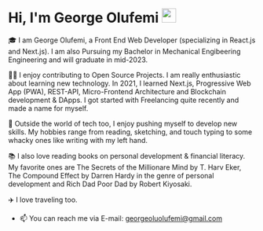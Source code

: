 # Hi, I'm George Olufemi <img src="https://github.com/TheDudeThatCode/TheDudeThatCode/blob/master/Assets/Hi.gif" width="29px">

🎓 I am George Olufemi, a Front End Web Developer (specializing in React.js and Next.js). I am also Pursuing my Bachelor in Mechanical Engibeering Engineering and will graduate in mid-2023.

👨‍💻 I enjoy contributing to Open Source Projects. I am really enthusiastic about learning new technology. In 2021, I learned Next.js, Progressive Web App (PWA), REST-API, Micro-Frontend Architecture and Blockchain development & DApps. I got started with Freelancing quite recently and made a name for myself.

🎸 Outside the world of tech too, I enjoy pushing myself to develop new skills. My hobbies range from reading, sketching, and touch typing to some whacky ones like writing with my left hand.

📚 I also love reading books on personal development & financial literacy. My favorite ones are The Secrets of the Millionare Mind by T. Harv Eker, The Compound Effect by Darren Hardy in the genre of personal development and Rich Dad Poor Dad by Robert Kiyosaki.

✈️ I love traveling too. 

- 📫 You can reach me via E-mail: georgeoluolufemi@gmail.com











<!-- 
**George-Olufemi/George-Olufemi** is a ✨ _special_ ✨ repository because its `README.md` (this file) appears on your GitHub profile.

Here are some ideas to get you started:

- 🔭 I’m currently working on ...
- 🌱 I’m currently learning ...
- 👯 I’m looking to collaborate on ...
- 🤔 I’m looking for help with ...
- 💬 Ask me about ...
- 📫 How to reach me: ...
- 😄 Pronouns: ...
- ⚡ Fun fact: ...
 -->
